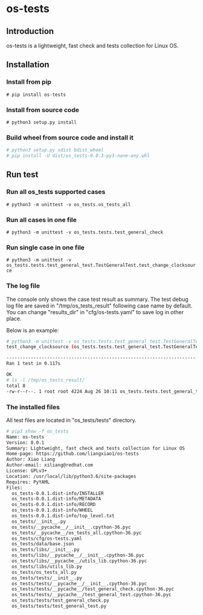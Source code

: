 # os-tests

## Introduction

os-tests is a lightweight, fast check and tests collection for Linux OS.

## Installation

### Install from pip

`# pip install os-tests`

### Install from source code

`# python3 setup.py install`

### Build wheel from source code and install it

```bash
# python3 setup.py sdist bdist_wheel
# pip install -U dist/os_tests-0.0.3-py3-none-any.whl
```

## Run test

### Run all os_tests supported cases

`# python3 -m unittest -v os_tests.os_tests_all`

### Run all cases in one file

`# python3 -m unittest -v os_tests.tests.test_general_check`

### Run single case in one file

`# python3 -m unittest -v os_tests.tests.test_general_test.TestGeneralTest.test_change_clocksource`

### The log file

The console only shows the case test result as summary.
The test debug log file are saved in "/tmp/os_tests_result" following case name by default.
You can change "results_dir" in "cfg/os-tests.yaml" to save log in other place.

Below is an example:

```bash
# python3 -m unittest -v os_tests.tests.test_general_test.TestGeneralTest.test_change_clocksource
test_change_clocksource (os_tests.tests.test_general_test.TestGeneralTest) ... ok

----------------------------------------------------------------------
Ran 1 test in 0.117s

OK
# ls -l /tmp/os_tests_result/
total 8
-rw-r--r--. 1 root root 4224 Aug 26 10:11 os_tests.tests.test_general_test.TestGeneralTest.test_change_clocksource.debug
```

### The installed files

All test files are located in "os_tests/tests" directory.

```bash
# pip3 show -f os_tests
Name: os-tests
Version: 0.0.1
Summary: Lightweight, fast check and tests collection for Linux OS
Home-page: https://github.com/liangxiao1/os-tests
Author: Xiao Liang
Author-email: xiliang@redhat.com
License: GPLv3+
Location: /usr/local/lib/python3.6/site-packages
Requires: PyYAML
Files:
  os_tests-0.0.1.dist-info/INSTALLER
  os_tests-0.0.1.dist-info/METADATA
  os_tests-0.0.1.dist-info/RECORD
  os_tests-0.0.1.dist-info/WHEEL
  os_tests-0.0.1.dist-info/top_level.txt
  os_tests/__init__.py
  os_tests/__pycache__/__init__.cpython-36.pyc
  os_tests/__pycache__/os_tests_all.cpython-36.pyc
  os_tests/cfg/os-tests.yaml
  os_tests/data/base.json
  os_tests/libs/__init__.py
  os_tests/libs/__pycache__/__init__.cpython-36.pyc
  os_tests/libs/__pycache__/utils_lib.cpython-36.pyc
  os_tests/libs/utils_lib.py
  os_tests/os_tests_all.py
  os_tests/tests/__init__.py
  os_tests/tests/__pycache__/__init__.cpython-36.pyc
  os_tests/tests/__pycache__/test_general_check.cpython-36.pyc
  os_tests/tests/__pycache__/test_general_test.cpython-36.pyc
  os_tests/tests/test_general_check.py
  os_tests/tests/test_general_test.py

```
